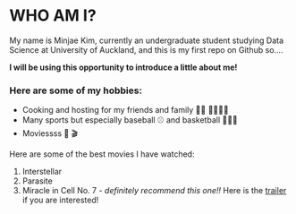 # WHO  AM I?

My name is Minjae Kim, currently an undergraduate student studying Data Science at University of Auckland, and this is my first repo on Github so....

**I will be using this opportunity to introduce a little about me!**

### Here are some of my hobbies:

* Cooking and hosting for my friends and family 🧑‍🍳 👨‍👩‍👦‍👦
* Many sports but especially baseball ⚾️ and basketball ⛹🏻‍♂️
* Moviessss 🍿 🎬

Here are some of the best movies I have watched:
1. Interstellar
2. Parasite
3. Miracle in Cell No. 7 - _definitely recommend this one!!_   Here is the [trailer](https://www.youtube.com/watch?v=ILePOcEe7jA) if you are interested!

